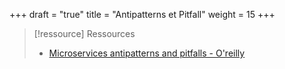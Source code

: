 +++
draft = "true"
title = "Antipatterns et Pitfall"
weight = 15
+++

> [!ressource] Ressources
> - [Microservices antipatterns and pitfalls - O'reilly](https://www.oreilly.com/content/microservices-antipatterns-and-pitfalls/)


